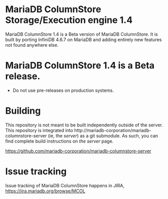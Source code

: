 # MariaDB ColumnStore Storage/Execution engine 1.4

MariaDB ColumnStore 1.4 is a Beta version of MariaDB ColumnStore. 
It is built by porting InfiniDB 4.6.7 on MariaDB and adding entirely 
new features not found anywhere else.

# MariaDB ColumnStore 1.4 is a Beta release. 

- Do not use pre-releases on production systems.

# Building

This repository is not meant to be built independently outside of the server.  This repository is integrated into http://mariadb-corporation/mariadb-columnstore-server (ie, the *server*) as a git submodule.  As such, you can find complete build instructions on *the server* page.

  https://github.com/mariadb-corporation/mariadb-columnstore-server

# Issue tracking

Issue tracking of MariaDB ColumnStore happens in JIRA, https://jira.mariadb.org/browse/MCOL
